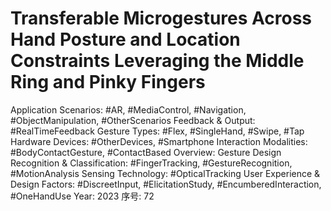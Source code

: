 # Transferable Microgestures Across Hand Posture and Location Constraints Leveraging the Middle Ring and Pinky Fingers

Application Scenarios: #AR, #MediaControl, #Navigation, #ObjectManipulation, #OtherScenarios
Feedback & Output: #RealTimeFeedback
Gesture Types: #Flex, #SingleHand, #Swipe, #Tap
Hardware Devices: #OtherDevices, #Smartphone
Interaction Modalities: #BodyContactGesture, #ContactBased
Overview: Gesture Design
Recognition & Classification: #FingerTracking, #GestureRecognition, #MotionAnalysis
Sensing Technology: #OpticalTracking
User Experience & Design Factors: #DiscreetInput, #ElicitationStudy, #EncumberedInteraction, #OneHandUse
Year: 2023
序号: 72